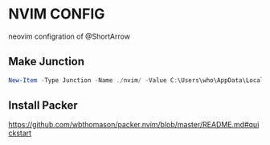 # NVIM CONFIG

neovim configration of @ShortArrow

## Make Junction

```powershell
New-Item -Type Junction -Name ./nvim/ -Value C:\Users\who\AppData\Local\nvim\
```

## Install Packer

https://github.com/wbthomason/packer.nvim/blob/master/README.md#quickstart
